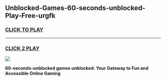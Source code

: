 
## Unblocked-Games-60-seconds-unblocked-Play-Free-urgfk
<h3>
<a href="https://premium76.site?title=60-seconds-unblocked&ref=18A1">CLICK TO PLAY</a></h3>
<hr>

<h3>
<a href="https://premium76.site?title=60-seconds-unblocked&ref=18A1">CLICK 2 PLAY</a>
  
</h3>

<a href="https://premium76.site?title=60-seconds-unblocked&ref=18A1"><img src="https://clearcache.store/games.png"></a>


**60-seconds-unblocked games unblocked: Your Gateway to Fun and Accessible Online Gaming**
